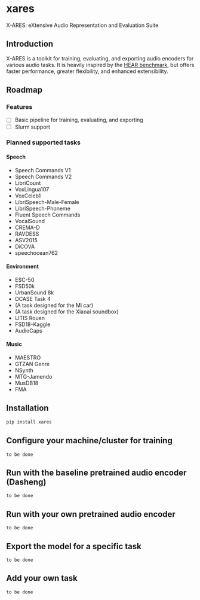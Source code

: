 # xares

X-ARES: eXtensive Audio Representation and Evaluation Suite

## Introduction

X-ARES is a toolkit for training, evaluating, and exporting audio encoders for various audio tasks. It is heavily inspired by the [HEAR benchmark](https://hearbenchmark.com/), but offers faster performance, greater flexibility, and enhanced extensibility.

## Roadmap

### Features

- [ ] Basic pipeline for training, evaluating, and exporting
- [ ] Slurm support

### Planned supported tasks

#### Speech

- Speech Commands V1
- Speech Commands V2
- LibriCount
- VoxLingua107
- VoxCeleb1
- LibriSpeech-Male-Female
- LibriSpeech-Phoneme
- Fluent Speech Commands
- VocalSound
- CREMA-D
- RAVDESS
- ASV2015
- DiCOVA
- speechocean762

#### Environment

- ESC-50
- FSD50k
- UrbanSound 8k
- DCASE Task 4
- (A task designed for the Mi car)
- (A task designed for the Xiaoai soundbox)
- LITIS Rouen
- FSD18-Kaggle
- AudioCaps

#### Music

- MAESTRO
- GTZAN Genre
- NSynth
- MTG-Jamendo
- MusDB18
- FMA

## Installation

```bash
pip install xares
```

## Configure your machine/cluster for training

```plain
to be done
```

## Run with the baseline pretrained audio encoder (Dasheng)

```plain
to be done
```

## Run with your own pretrained audio encoder

```plain
to be done
```

## Export the model for a specific task

```plain
to be done
```

## Add your own task

```plain
to be done
```
